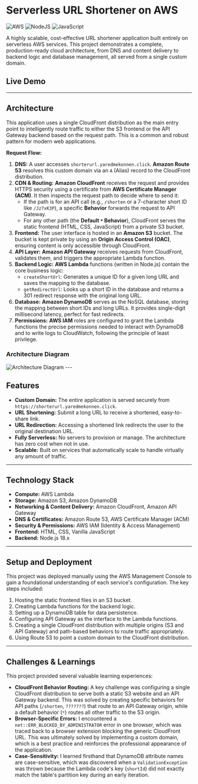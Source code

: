 ﻿# Serverless URL Shortener on AWS

![AWS](https://img.shields.io/badge/AWS-%23FF9900.svg?style=for-the-badge&logo=amazon-aws&logoColor=white)
![NodeJS](https://img.shields.io/badge/Node.js-339933?style=for-the-badge&logo=nodedotjs&logoColor=white)
![JavaScript](https://img.shields.io/badge/JavaScript-%23323330?style=for-the-badge&logo=javascript&logoColor=%23F7DF1E)

A highly scalable, cost-effective URL shortener application built entirely on serverless AWS services. This project demonstrates a complete, production-ready cloud architecture, from DNS and content delivery to backend logic and database management, all served from a single custom domain.

## Live Demo


---

## Architecture

This application uses a single CloudFront distribution as the main entry point to intelligently route traffic to either the S3 frontend or the API Gateway backend based on the request path. This is a common and robust pattern for modern web applications.

**Request Flow:**

1.  **DNS:** A user accesses `shorterurl.yaredmekonnen.click`. **Amazon Route 53** resolves this custom domain via an `A` (Alias) record to the CloudFront distribution.
2.  **CDN & Routing:** **Amazon CloudFront** receives the request and provides HTTPS security using a certificate from **AWS Certificate Manager (ACM)**. It then inspects the request path to decide where to send it:
    * If the path is for an API call (e.g., `/shorten` or a 7-character short ID like `/Jz7xK3P`), a specific **Behavior** forwards the request to API Gateway.
    * For any other path (the **Default `*` Behavior**), CloudFront serves the static frontend (HTML, CSS, JavaScript) from a private S3 bucket.
3.  **Frontend:** The user interface is hosted in an **Amazon S3** bucket. The bucket is kept private by using an **Origin Access Control (OAC)**, ensuring content is only accessible through CloudFront.
4.  **API Layer:** **Amazon API Gateway** receives requests from CloudFront, validates them, and triggers the appropriate Lambda function.
5.  **Backend Logic:** **AWS Lambda** functions (written in Node.js) contain the core business logic:
    * `createShortUrl`: Generates a unique ID for a given long URL and saves the mapping to the database.
    * `getRedirectUrl`: Looks up a short ID in the database and returns a 301 redirect response with the original long URL.
6.  **Database:** **Amazon DynamoDB** serves as the NoSQL database, storing the mapping between short IDs and long URLs. It provides single-digit millisecond latency, perfect for fast redirects.
7.  **Permissions:** **AWS IAM** roles are configured to grant the Lambda functions the precise permissions needed to interact with DynamoDB and to write logs to CloudWatch, following the principle of least privilege.

### Architecture Diagram

![Architecture Diagram](https://user-images.githubusercontent.com/your-username/your-repo/assets/architecture.png)  ---

## Features

* **Custom Domain:** The entire application is served securely from `https://shorterurl.yaredmekonnen.click`.
* **URL Shortening:** Submit a long URL to receive a shortened, easy-to-share link.
* **URL Redirection:** Accessing a shortened link redirects the user to the original destination URL.
* **Fully Serverless:** No servers to provision or manage. The architecture has zero cost when not in use.
* **Scalable:** Built on services that automatically scale to handle virtually any amount of traffic.

---

## Technology Stack

* **Compute:** AWS Lambda
* **Storage:** Amazon S3, Amazon DynamoDB
* **Networking & Content Delivery:** Amazon CloudFront, Amazon API Gateway
* **DNS & Certificates:** Amazon Route 53, AWS Certificate Manager (ACM)
* **Security & Permissions:** AWS IAM (Identity & Access Management)
* **Frontend:** HTML, CSS, Vanilla JavaScript
* **Backend:** Node.js 18.x

---

## Setup and Deployment

This project was deployed manually using the AWS Management Console to gain a foundational understanding of each service's configuration. The key steps included:
1.  Hosting the static frontend files in an S3 bucket.
2.  Creating Lambda functions for the backend logic.
3.  Setting up a DynamoDB table for data persistence.
4.  Configuring API Gateway as the interface to the Lambda functions.
5.  Creating a single CloudFront distribution with multiple origins (S3 and API Gateway) and path-based behaviors to route traffic appropriately.
6.  Using Route 53 to point a custom domain to the CloudFront distribution.

---

## Challenges & Learnings

This project provided several valuable learning experiences:

* **CloudFront Behavior Routing:** A key challenge was configuring a single CloudFront distribution to serve both a static S3 website and an API Gateway backend. This was solved by creating specific behaviors for API paths (`/shorten`, `???????`) that route to an API Gateway origin, while a default behavior (`*`) routes all other traffic to the S3 origin.
* **Browser-Specific Errors:** I encountered a `net::ERR_BLOCKED_BY_ADMINISTRATOR` error in one browser, which was traced back to a browser extension blocking the generic CloudFront URL. This was ultimately solved by implementing a custom domain, which is a best practice and reinforces the professional appearance of the application.
* **Case-Sensitivity:** I learned firsthand that DynamoDB attribute names are case-sensitive, which was discovered when a `ValidationException` was thrown because the Lambda code's key (`shortId`) did not exactly match the table's partition key during an early iteration.
